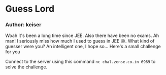 # Guess Lord

### Author: keiser

Woah it's been a long time since JEE. Also there have been no exams. Ah man! I seriously miss how much I used to guess in JEE 😛. What kind of guesser were you? An intelligent one, I hope so... Here's a small challenge for you

Connect to the server using this command `nc chal.zense.co.in 6969` to solve the challenge.